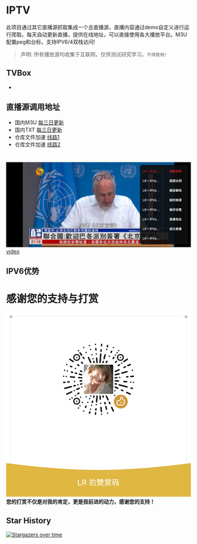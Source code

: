 # IPTV
此项目通过其它直播源抓取集成一个总直播源，直播内容通过demo自定义进行运行爬取。每天自动更新直播，提供在线地址，可以直接使用各大播放平台。M3U配置peg和台标，支持IPV6/4双栈访问!
> 声明: 所有播放源均收集于互联网，仅供测试研究学习，`不得商用!`
## TVBox
-
## 直播源调用地址
- 国内M3U [每三日更新](http://175.178.251.183:6689/live.m3u)
- 国内TXT [每三日更新](http://175.178.251.183:6689/live.txt)
- 仓库文件加速 [线路1](https://gh.con.sh/https://raw.githubusercontent.com/yuanzl77/IPTV/main/live.m3u)
- 仓库文件加速 [线路2](https://cdn.jsdelivr.net/gh/yuanzl77/IPTV@latest/live.m3u)

#
![image](/image/Screenshot_2024-07-24-21-20-39-458_com.github.tvbox.osc.tk.jpg)
[video](https://youtu.be/HMjiSJHXD8Y?si=yb8FuoG9mR2aLoQW)

## IPV6优势


# 感谢您的支持与打赏
![打赏图](https://raw.githubusercontent.com/yuanzl77/zafu/main/打赏码.png)
**您的打赏不仅是对我的肯定，更是我前进的动力，感谢您的支持！**

## Star History
[![Stargazers over time](https://starchart.cc/yuanzl77/IPTV.svg?variant=adaptive)](https://starchart.cc/yuanzl77/IPTV)
